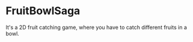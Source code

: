# FruitBowlSaga
 It's a 2D fruit catching game, where you have to catch different fruits in a bowl. 
